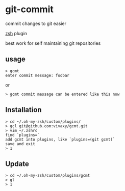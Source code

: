 # git-commit

commit changes to git easier

[zsh](http://ohmyz.sh/) plugin

best work for self maintaining git repositories

## usage

```
> gcmt
enter commit message: foobar
```

or

```
> gcmt commit message can be entered like this now
```

## Installation

```
> cd ~/.oh-my-zsh/custom/plugins/
> gcl git@github.com:vivaxy/gcmt.git
> vim ~/.zshrc
find `plugins=`
add gcmt into plugins, like `plugins=(git gcmt)`
save and exit
> 1
```

## Update

```
> cd ~/.oh-my-zsh/custom/plugins/gcmt
> gl
> 1
```
